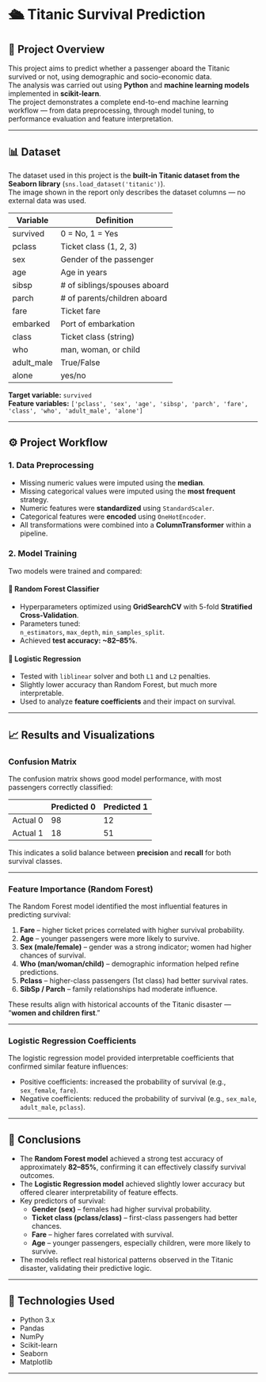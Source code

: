 # 🛳️ Titanic Survival Prediction

## 📖 Project Overview
This project aims to predict whether a passenger aboard the Titanic survived or not, using demographic and socio-economic data.  
The analysis was carried out using **Python** and **machine learning models** implemented in **scikit-learn**.  
The project demonstrates a complete end-to-end machine learning workflow — from data preprocessing, through model tuning, to performance evaluation and feature interpretation.

---

## 📊 Dataset

The dataset used in this project is the **built-in Titanic dataset from the Seaborn library** (`sns.load_dataset('titanic')`).  
The image shown in the report only describes the dataset columns — no external data was used.

| Variable | Definition |
|-----------|-------------|
| survived | 0 = No, 1 = Yes |
| pclass | Ticket class (1, 2, 3) |
| sex | Gender of the passenger |
| age | Age in years |
| sibsp | # of siblings/spouses aboard |
| parch | # of parents/children aboard |
| fare | Ticket fare |
| embarked | Port of embarkation |
| class | Ticket class (string) |
| who | man, woman, or child |
| adult_male | True/False |
| alone | yes/no |

**Target variable:** `survived`  
**Feature variables:** `['pclass', 'sex', 'age', 'sibsp', 'parch', 'fare', 'class', 'who', 'adult_male', 'alone']`

---

## ⚙️ Project Workflow

### 1. Data Preprocessing
- Missing numeric values were imputed using the **median**.
- Missing categorical values were imputed using the **most frequent** strategy.
- Numeric features were **standardized** using `StandardScaler`.
- Categorical features were **encoded** using `OneHotEncoder`.
- All transformations were combined into a **ColumnTransformer** within a pipeline.

### 2. Model Training
Two models were trained and compared:

#### 🔹 Random Forest Classifier
- Hyperparameters optimized using **GridSearchCV** with 5-fold **Stratified Cross-Validation**.
- Parameters tuned:  
  `n_estimators`, `max_depth`, `min_samples_split`.
- Achieved **test accuracy: ~82–85%**.

#### 🔹 Logistic Regression
- Tested with `liblinear` solver and both `L1` and `L2` penalties.
- Slightly lower accuracy than Random Forest, but much more interpretable.
- Used to analyze **feature coefficients** and their impact on survival.

---

## 📈 Results and Visualizations

### Confusion Matrix
The confusion matrix shows good model performance, with most passengers correctly classified:

| | Predicted 0 | Predicted 1 |
|--|-------------|-------------|
| Actual 0 | 98 | 12 |
| Actual 1 | 18 | 51 |

This indicates a solid balance between **precision** and **recall** for both survival classes.

---

### Feature Importance (Random Forest)
The Random Forest model identified the most influential features in predicting survival:

1. **Fare** – higher ticket prices correlated with higher survival probability.  
2. **Age** – younger passengers were more likely to survive.  
3. **Sex (male/female)** – gender was a strong indicator; women had higher chances of survival.  
4. **Who (man/woman/child)** – demographic information helped refine predictions.  
5. **Pclass** – higher-class passengers (1st class) had better survival rates.  
6. **SibSp / Parch** – family relationships had moderate influence.  

These results align with historical accounts of the Titanic disaster — “**women and children first**.”

---

### Logistic Regression Coefficients
The logistic regression model provided interpretable coefficients that confirmed similar feature influences:
- Positive coefficients: increased the probability of survival (e.g., `sex_female`, `fare`).
- Negative coefficients: reduced the probability of survival (e.g., `sex_male`, `adult_male`, `pclass`).

---

## 🧠 Conclusions

- The **Random Forest model** achieved a strong test accuracy of approximately **82–85%**, confirming it can effectively classify survival outcomes.
- The **Logistic Regression model** achieved slightly lower accuracy but offered clearer interpretability of feature effects.
- Key predictors of survival:
  - **Gender (sex)** – females had higher survival probability.
  - **Ticket class (pclass/class)** – first-class passengers had better chances.
  - **Fare** – higher fares correlated with survival.
  - **Age** – younger passengers, especially children, were more likely to survive.
- The models reflect real historical patterns observed in the Titanic disaster, validating their predictive logic.

---

## 🧩 Technologies Used

- Python 3.x  
- Pandas  
- NumPy  
- Scikit-learn  
- Seaborn  
- Matplotlib  

---
